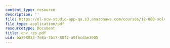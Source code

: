 ```yaml
---
content_type: resource
description: ''
file: https://ol-ocw-studio-app-qa.s3.amazonaws.com/courses/12-000-solving-complex-problems-fall-2003/ba2980357e8a7b1788f2a9fbcdae3005_env_res.pdf
file_type: application/pdf
resourcetype: Document
title: env_res.pdf
uid: ba298035-7e8a-7b17-88f2-a9fbcdae3005
---
```

